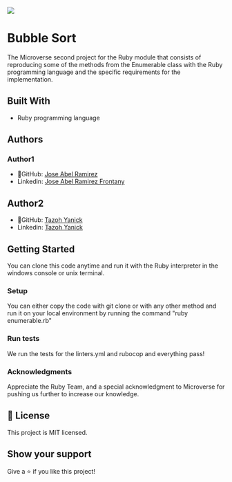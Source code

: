 ![](https://img.shields.io/badge/Microverse-blueviolet)


# Bubble Sort

The Microverse second project for the Ruby module that consists of reproducing some of the methods from the Enumerable class with the Ruby programming language and the specific requirements for the implementation.

## Built With
- Ruby programming language


## Authors
### Author1
- 👤GitHub: [Jose Abel Ramirez](https://github.com/jose-Abel)
- Linkedin: [Jose Abel Ramirez Frontany](https://www.linkedin.com/in/jose-abel-ramirez-frontany-7674a842/)

## Author2
- 👤GitHub: [Tazoh Yanick](https://github.com/t-yanick)
- Linkedin: [Tazoh Yanick](https://linkedin.com/in/tazoh-yanick-5a978764)


## Getting Started
You can clone this code anytime and run it with the Ruby interpreter in the windows console or unix terminal.


### Setup
You can either copy the code with git clone or with any other method and run it on your local environment by running the command "ruby enumerable.rb"


### Run tests
We run the tests for the linters.yml and rubocop and everything pass!


### Acknowledgments
Appreciate the Ruby Team, and a special acknowledgment to Microverse for pushing us further to increase our knowledge.


## 📝 License
This project is MIT licensed.


## Show your support
Give a ⭐️ if you like this project!